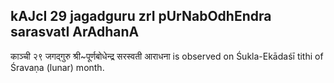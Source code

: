 ## kAJcI 29 jagadguru zrI pUrNabOdhEndra sarasvatI ArAdhanA

काञ्ची २९ जगद्गुरु श्री~पूर्णबोधेन्द्र सरस्वती आराधना is observed on Śukla-Ekādaśī tithi of Śravaṇa (lunar) month.



